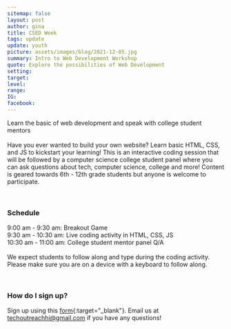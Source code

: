 ```yaml
---
sitemap: false
layout: post
author: gina
title: CSED Week
tags: update
update: youth
picture: assets/images/blog/2021-12-05.jpg
summary: Intro to Web Development Workshop
quote: Explore the possibilities of Web Development
setting:
target:
level:
range:
IG:
facebook:
---
```

Learn the basic of web development and speak with college student mentors
<br>
<br>
Have you ever wanted to build your own website? Learn basic HTML, CSS, and JS to kickstart your learning! This is an interactive coding session that will be followed by a computer science college student panel where you can ask questions about tech, computer science, college and more! Content is geared towards 6th - 12th grade students but anyone is welcome to participate.

<br>

### Schedule
9:00 am - 9:30 am: Breakout Game
<br>
9:30 am - 10:30 am: Live coding activity in HTML, CSS, JS
<br>
10:30 am - 11:00 am: College student mentor panel Q/A
<br>
<br>
We expect students to follow along and type during the coding activity. Please make sure you are on a device with a keyboard to follow along.  

<br>

### How do I sign up?
Sign up using this [form](https://bit.ly/torch-tech-workshop){:target="_blank"}. Email us at techoutreachhi@gmail.com if you have any questions!
